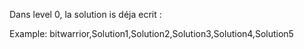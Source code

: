 Dans level 0, la solution is déja ecrit  :

Example: bitwarrior,Solution1,Solution2,Solution3,Solution4,Solution5
